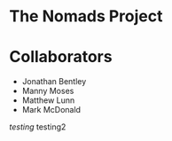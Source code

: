 # The Nomads Project 

# Collaborators 
* Jonathan Bentley 
* Manny Moses
* Matthew Lunn
* Mark McDonald

*testing* testing2